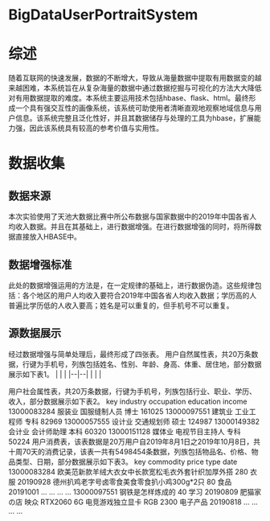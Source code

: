 # BigDataUserPortraitSystem

# 综述
随着互联网的快速发展，数据的不断增大，导致从海量数据中提取有用数据变的越来越困难，本系统旨在从复杂海量的数据中通过数据挖掘与可视化的方法大大降低对有用数据提取的难度。本系统主要运用技术包括hbase、flask、html。最终形成一个具有强交互性的画像系统，该系统可助使用者清晰直观地观察地域信息与用户信息。该系统完整且泛化性好，并且其数据储存与处理的工具为hbase，扩展能力强，因此该系统具有较高的参考价值与实用性。

# 数据收集
## 数据来源
本次实验使用了天池大数据比赛中所公布数据与国家数据中的2019年中国各省人均收入数据。并且在其基础上，进行数据增强。在进行数据增强的同时，将所得数据直接放入HBASE中。

## 数据增强标准
此处的数据增强运用的方法是，在一定规律的基础上，进行数据伪造。这些规律包括：各个地区的用户人均收入要符合2019年中国各省人均收入数据；学历高的人普遍比学历低的人收入要高；姓名是可以重复的，但手机号不可以重复。

## 源数据展示
经过数据增强与简单处理后，最终形成了四张表。
用户自然属性表，共20万条数据，行键为手机号，列族包括姓名、性别、年龄、身高、体重、居住地，部分数据展示如下表1。
|  |  |
|--|--|
|  |  |

用户社会属性表，共20万条数据，行键为手机号，列族包括行业、职业、学历、收入，部分数据展示如下表2。
key	industry	occupation	education	income
13000083284	服装业	国服缝制人员	博士	161025
13000097551	建筑业	工业工程师	专科	82969
13000057555	设计业	交通规划师	硕士	124987
13000149382	会计业	会计师助理	本科	60320
13000151128	媒体业	电视节目主持人	专科	50224
用户消费表，该表数据是20万用户自2019年8月1日之2019年10月8日，共十周70天的消费记录，该表一共有5498454条数据，列族包括物品名、价格、物品类型、日期，部分数据展示如下表3。
key	commodity	price	type	date
13000083284	欧美范新款羊绒大衣女中长款宽松毛衣外套针织加厚外搭	280	衣服	20190928
	德州扒鸡老字号卤零食美食零食扒小鸡300g*2只	80	食品	20191001
	...	...	...	...
13000097551	钢铁是怎样炼成的	40	学习	20190809
	肥猫家の店 映众 RTX2060 6G 电竞游戏独立显卡 RGB	2300	电子产品	20190818
	...	...	...	...
